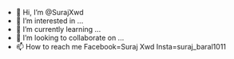 - 👋 Hi, I’m @SurajXwd
- 👀 I’m interested in ...
- 🌱 I’m currently learning ...
- 💞️ I’m looking to collaborate on ...
- 📫 How to reach me Facebook=Suraj Xwd 
Insta=suraj_baral1011

<!---
SurajXwd/SurajXwd is a ✨ special ✨ repository because its `README.md` (this file) appears on your GitHub profile.
You can click the Preview link to take a look at your changes.
--->
